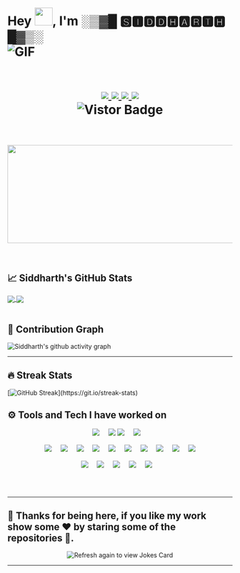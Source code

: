 <h1>Hey <img src="https://media.giphy.com/media/hvRJCLFzcasrR4ia7z/giphy.gif" height="40px" width="40px">, I'm ░▒▓█ 🆂🅸🅳🅳🅷🅰🆁🆃🅷 █▓▒░ 
<div>
  <img align="middle" alt="GIF" src="https://readme-typing-svg.herokuapp.com?color=%2317EAFF&lines=I+am+an+Android+Developer.;I+am+a+Flutter+Developer.;I+am+a+Machine+Learning+enthusiast."/>
</div>
<br />
<div>
  <p align="middle">
  <a href="https://www.linkedin.com/in/siddharth-singh-baghel-912866190/">
  <img src="https://img.shields.io/badge/LinkedIn-0077B5?style=for-the-badge&logo=linkedin&logoColor=white">
  </a>
  <a href="mailto:sid.d20082000@gmail.com?subject=Hello%20Sid,%20From%20Github">
  <img src="https://img.shields.io/badge/Gmail-D14836?style=for-the-badge&logo=gmail&logoColor=white">
  </a>
  <a href="https://www.instagram.com/i_m_siddharth.singh/">
  <img src="https://img.shields.io/badge/Instagram-E4405F?style=for-the-badge&logo=instagram&logoColor=white">
  </a>
  <a href="https://twitter.com/Siddhar76650840">
  <img src="https://img.shields.io/badge/Twitter-1DA1F2?style=for-the-badge&logo=twitter&logoColor=white">
  </a>
  <br />
    <a target="_blank"><img src="https://visitor-badge.glitch.me/badge?page_id=Siddharth-sing.Siddharth-sing" alt="Vistor Badge"></a>
</div>
<br />
 
<img src="https://user-images.githubusercontent.com/72120258/136242438-e91b7807-4a55-4ceb-accc-af1b9de81da1.gif" height="220px" width="850px">    

<br />
<br />  
  
## &#x1f4c8; Siddharth's GitHub Stats
<a  href="https://github.com/Siddharth-sing/github-readme-stats">
<img align="center" src= "https://github-readme-stats.vercel.app/api?username=Siddharth-sing&&show_icons=true&title_color=merko&icon_color=bb2acf&text_color=daf7dc&bg_color=151515">
</a>
<a href="https://github.com/Siddharth-sing/Siddharth-sing">
  <img align="center" src="https://github-readme-stats.vercel.app/api/top-langs/?username=Siddharth-sing&hide=java,html,tex&title_color=ffffff&text_color=c9cacc&icon_color=2bbc8a&bg_color=1d1f21&langs_count=5" />
</a>

<br />
<br />

## 🤗 Contribution Graph  
   
![Siddharth's github activity graph](https://activity-graph.herokuapp.com/graph?username=Siddharth-sing&theme=react-dark&hide_border=true&area=true)

---  
  
## 🔥 Streak Stats

[![GitHub Streak](https://github-readme-streak-stats.herokuapp.com/?user=sagnikghoshcr7&theme=dark&hide_border=true")](https://git.io/streak-stats)

 
## ⚙️ Tools and Tech I have worked on 
  
<p align="center">
  <img src="https://img.shields.io/badge/Android-3DDC84?style=for-the-badge&logo=android&logoColor=white" />&nbsp;&nbsp;&nbsp;&nbsp;
  <img src="https://img.shields.io/badge/-Flutter-black?style=for-the-badge&logo=Flutter&logoColor=007afb" />
  <img src="https://img.shields.io/badge/Kotlin-0095D5?&style=for-the-badge&logo=kotlin&logoColor=white" />&nbsp;&nbsp;&nbsp;&nbsp;
  <img src="https://img.shields.io/badge/-Python-black?style=for-the-badge&logo=Python" />&nbsp;&nbsp;&nbsp;&nbsp;
  <br/>
  <br/>
  <img src="https://img.shields.io/badge/-Dart-black?style=for-the-badge&logo=dart&logoColor=007afb" />&nbsp;&nbsp;&nbsp;&nbsp;
  <img src="https://img.shields.io/badge/-HTML5-E34F26?style=for-the-badge&logo=html5&logoColor=white" />&nbsp;&nbsp;&nbsp;&nbsp;
  <img src="https://img.shields.io/badge/SQLite-07405E?style=for-the-badge&logo=sqlite&logoColor=white " />&nbsp;&nbsp;&nbsp;&nbsp;
  <img src="https://img.shields.io/badge/-JavaScript-black?style=for-the-badge&logo=javascript" />&nbsp;&nbsp;&nbsp;&nbsp;
  <img src="https://img.shields.io/badge/C%2B%2B-00599C?style=for-the-badge&logo=c%2B%2B&logoColor=white " />&nbsp;&nbsp;&nbsp;&nbsp;
  <img src="https://img.shields.io/badge/C-00599C?style=for-the-badge&logo=c&logoColor=white " />&nbsp;&nbsp;&nbsp;&nbsp;
  <img src="https://img.shields.io/badge/-CSS3-1572B6?style=for-the-badge&logo=css3" />&nbsp;&nbsp;&nbsp;&nbsp;
  <img src="https://img.shields.io/badge/-Git-black?style=for-the-badge&logo=git" />&nbsp;&nbsp;&nbsp;&nbsp;
  <img src=" https://img.shields.io/badge/Shell_Script-121011?style=for-the-badge&logo=gnu-bash&logoColor=white" />&nbsp;&nbsp;&nbsp;&nbsp;
  <img src="https://img.shields.io/badge/-GitHub-181717?style=for-the-badge&logo=github" />
  <br/>
  <br/>
  <img src="https://img.shields.io/badge/OS-Ubuntu%2020.04%20LTS-informational?style=for-the-badge&logo=ubuntu&logoColor=white" />&nbsp;&nbsp;&nbsp;&nbsp;
  <img src="https://img.shields.io/badge/Editor-VSCode-blue?style=for-the-badge&logo=visual-studio-code&logoColor=white" />&nbsp;&nbsp;&nbsp;&nbsp;
  <img src="https://aleen42.github.io/badges/src/stackoverflow.svg" />&nbsp;&nbsp;&nbsp;&nbsp;
  <img src=" https://img.shields.io/badge/Google_Play-414141?style=for-the-badge&logo=google-play&logoColor=white" />&nbsp;&nbsp;&nbsp;&nbsp;
  <img src=" https://img.shields.io/badge/Shell_Script-121011?style=for-the-badge&logo=gnu-bash&logoColor=white" />&nbsp;&nbsp;&nbsp;&nbsp;
 
  <br/>
</p>

 <br/>
 <br/>  

---  

## 👋 Thanks for being here, if you like my work show some ❤️ by staring some of the repositories 🤗. 
<p align="center">
<img src="https://readme-jokes.vercel.app/api" alt="Refresh again to view Jokes Card" />
</p> 


  
------------------------------------------------------------------------------------------------------------------------------------------------------------------------------
